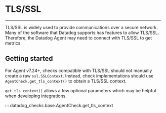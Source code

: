 # TLS/SSL

-----

TLS/SSL is widely used to provide communications over a secure network. Many of the software that Datadog supports has features to allow TLS/SSL.
Therefore, the Datadog Agent may need to connect with TLS/SSL to get metrics.


## Getting started
For Agent v7.24+, checks compatible with TLS/SSL should not manually create a raw `ssl.SSLContext`.
Instead, check implementations should use `AgentCheck.get_tls_context()` to obtain a TLS/SSL context. 

`get_tls_context()` allows a few optional parameters which may be helpful when developing integrations.

::: datadog_checks.base.AgentCheck.get_tls_context
